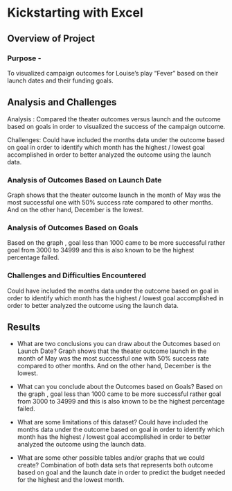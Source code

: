 # Kickstarting with Excel

## Overview of Project

### Purpose - 
To visualized campaign outcomes for Louise’s play “Fever” based on their launch dates and their funding goals.

## Analysis and Challenges 
Analysis : Compared the theater outcomes versus launch and the outcome based on goals in order to visualized the success of the campaign outcome.

Challenges: Could have included the months data under the outcome based on goal in order to identify which month has the highest / lowest goal accomplished in order to better analyzed the outcome using the launch data.


### Analysis of Outcomes Based on Launch Date
Graph shows that the theater outcome launch in the month of May was the most successful one with 50% success rate compared to other months. And on the other hand, December is the lowest.

### Analysis of Outcomes Based on Goals
Based on the graph , goal less than 1000 came to be more successful rather goal from 3000 to 34999 and this is also known to be the highest percentage failed.

### Challenges and Difficulties Encountered
Could have included the months data under the outcome based on goal in order to identify which month has the highest / lowest goal accomplished in order to better analyzed the outcome using the launch data.

## Results

- What are two conclusions you can draw about the Outcomes based on Launch Date?
Graph shows that the theater outcome launch in the month of May was the most successful one with 50% success rate compared to other months. And on the other hand, December is the lowest.

- What can you conclude about the Outcomes based on Goals?
Based on the graph , goal less than 1000 came to be more successful rather goal from 3000 to 34999 and this is also known to be the highest percentage failed.

- What are some limitations of this dataset?
Could have included the months data under the outcome based on goal in order to identify which month has the highest / lowest goal accomplished in order to better analyzed the outcome using the launch data.

- What are some other possible tables and/or graphs that we could create?
Combination of both data sets that represents both outcome based on goal and the launch date in order to predict the budget needed for the highest and the lowest month.